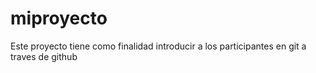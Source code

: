 # miproyecto
Este proyecto tiene como finalidad introducir a los participantes en git  a traves de github
